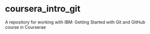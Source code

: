 # coursera_intro_git
A repository for working with IBM: Getting Started with Git and GitHub course in Courserae
